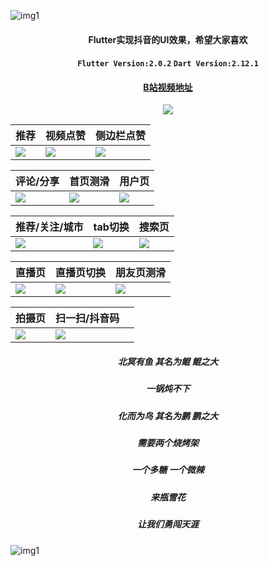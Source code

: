 ![img1](https://github.com/DingMouRen/flutter_tiktok/blob/master/shoot/img_1.png)<br>

#### <p align="center"> Flutter实现抖音的UI效果，希望大家喜欢</p>

#### <p align="center"> `Flutter Version:2.0.2` `Dart Version:2.12.1`</p>
#### <p align="center"> [B站视频地址](https://www.bilibili.com/video/BV1mK4y1w78B/)</p>
<p align="center"> <img src="https://github.com/DingMouRen/flutter_tiktok/blob/master/shoot/emoi_1.jpeg"   /></p>



|推荐|视频点赞|侧边栏点赞|
|---|---|---|
|![](https://github.com/DingMouRen/flutter_tiktok/blob/master/shoot/gif_14.gif)|![](https://github.com/DingMouRen/flutter_tiktok/blob/master/shoot/gif_1.gif)|![](https://github.com/DingMouRen/flutter_tiktok/blob/master/shoot/gif_2.gif)|

|评论/分享|首页测滑|用户页|
|---|---|---|
|![](https://github.com/DingMouRen/flutter_tiktok/blob/master/shoot/gif_3.gif)|![](https://github.com/DingMouRen/flutter_tiktok/blob/master/shoot/gif_4.gif)|![](https://github.com/DingMouRen/flutter_tiktok/blob/master/shoot/gif_5.gif)|

|推荐/关注/城市|tab切换|搜索页|
|---|---|---|
|![](https://github.com/DingMouRen/flutter_tiktok/blob/master/shoot/gif_6.gif)|![](https://github.com/DingMouRen/flutter_tiktok/blob/master/shoot/gif_7.gif)|![](https://github.com/DingMouRen/flutter_tiktok/blob/master/shoot/gif_8.gif)|


|直播页|直播页切换|朋友页测滑|
|---|---|---|
|![](https://github.com/DingMouRen/flutter_tiktok/blob/master/shoot/gif_9.gif)|![](https://github.com/DingMouRen/flutter_tiktok/blob/master/shoot/gif_10.gif)|![](https://github.com/DingMouRen/flutter_tiktok/blob/master/shoot/gif_11.gif)|


|拍摄页|扫一扫/抖音码||
|---|---|---|
|![](https://github.com/DingMouRen/flutter_tiktok/blob/master/shoot/gif_12.gif)|![](https://github.com/DingMouRen/flutter_tiktok/blob/master/shoot/gif_13.gif)||


##### <p align="center"> 北冥有鱼 其名为鲲 鲲之大 </p>
##### <p align="center"> 一锅炖不下 </p>
##### <p align="center"> 化而为鸟 其名为鹏 鹏之大 </p>
##### <p align="center"> 需要两个烧烤架 </p>
##### <p align="center"> 一个多糖 一个微辣 </p>
##### <p align="center"> 来瓶雪花 </p>
##### <p align="center"> 让我们勇闯天涯 </p>

![img1](https://github.com/DingMouRen/flutter_tiktok/blob/master/shoot/img_pay.jpg)<br>
